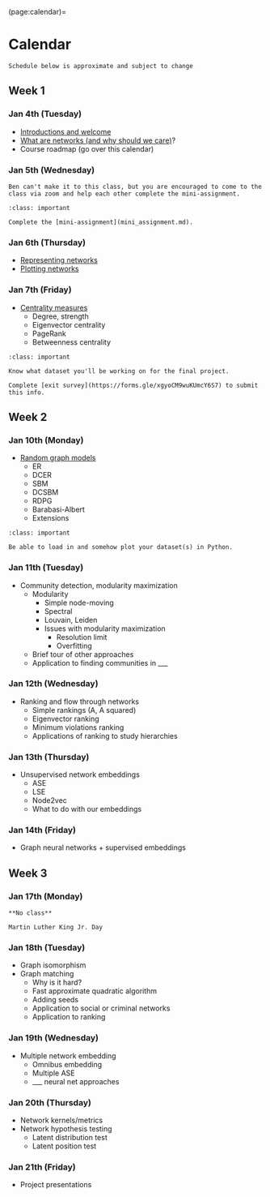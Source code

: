 (page:calendar)=
# Calendar 
```{note}
Schedule below is approximate and subject to change
```

## Week 1
### Jan 4th (Tuesday)
- [Introductions and welcome](https://bdpedigo.github.io/networks-course/welcome.html)
- [What are networks (and why should we care)]([what_are_networks](https://bdpedigo.github.io/networks-course/what_are_networks.html))?
- Course roadmap (go over this calendar)


### Jan 5th (Wednesday)
```{warning} 
Ben can't make it to this class, but you are encouraged to come to the class via zoom and help each other complete the mini-assignment.
```

```{admonition} Due
:class: important

Complete the [mini-assignment](mini_assignment.md).
```

### Jan 6th (Thursday)
- [Representing networks](representing_networks.ipynb)
- [Plotting networks](plotting_networks.ipynb)

### Jan 7th (Friday)
- [Centrality measures](centrality.ipynb)
   - Degree, strength
   - Eigenvector centrality
   - PageRank
   - Betweenness centrality

```{admonition} Due
:class: important

Know what dataset you'll be working on for the final project.

Complete [exit survey](https://forms.gle/xgyoCM9wuKUmcY6S7) to submit this info.
```

## Week 2
### Jan 10th (Monday)
- [Random graph models](random_graphs.ipynb)
   - ER
   - DCER
   - SBM
   - DCSBM
   - RDPG
   - Barabasi-Albert
   - Extensions

```{admonition} Due
:class: important

Be able to load in and somehow plot your dataset(s) in Python.
```

### Jan 11th (Tuesday)
- Community detection, modularity maximization
   - Modularity
     - Simple node-moving
     - Spectral
     - Louvain, Leiden
     - Issues with modularity maximization
       - Resolution limit
       - Overfitting
   - Brief tour of other approaches
   - Application to finding communities in ___

### Jan 12th (Wednesday)
- Ranking and flow through networks
   - Simple rankings (A, A squared)
   - Eigenvector ranking
   - Minimum violations ranking
   - Applications of ranking to study hierarchies

### Jan 13th (Thursday)
- Unsupervised network embeddings
  - ASE
  - LSE 
  - Node2vec
  - What to do with our embeddings 

### Jan 14th (Friday)
- Graph neural networks + supervised embeddings

## Week 3
### Jan 17th (Monday)
```{warning} 
**No class**

Martin Luther King Jr. Day
```

### Jan 18th (Tuesday)
- Graph isomorphism
- Graph matching
   - Why is it hard?
   - Fast approximate quadratic algorithm
   - Adding seeds
   - Application to social or criminal networks
   - Application to ranking

### Jan 19th (Wednesday)
- Multiple network embedding
   - Omnibus embedding
   - Multiple ASE
   - ___ neural net approaches

### Jan 20th (Thursday)
- Network kernels/metrics
- Network hypothesis testing
   - Latent distribution test
   - Latent position test 

### Jan 21th (Friday)
- Project presentations
